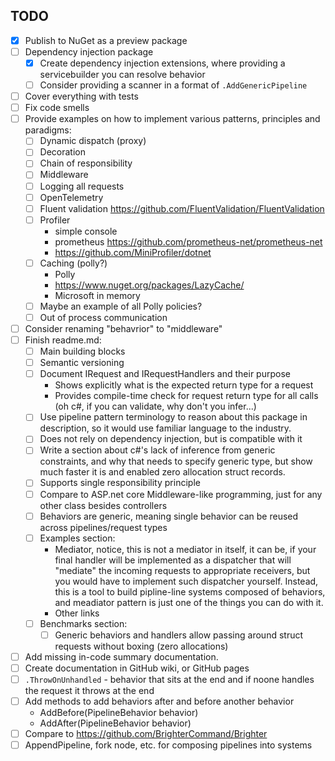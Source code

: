## TODO

- [x] Publish to NuGet as a preview package 
- [ ] Dependency injection package 
    - [x] Create dependency injection extensions, where providing a servicebuilder you can resolve behavior
    - [ ] Consider providing a scanner in a format of `.AddGenericPipeline`
- [ ] Cover everything with tests
- [ ] Fix code smells
- [ ] Provide examples on how to implement various patterns, principles and paradigms:
    - [ ] Dynamic dispatch (proxy)
    - [ ] Decoration
    - [ ] Chain of responsibility
    - [ ] Middleware 
    - [ ] Logging all requests 
    - [ ] OpenTelemetry
    - [ ] Fluent validation https://github.com/FluentValidation/FluentValidation
    - [ ] Profiler 
        - simple console
        - prometheus https://github.com/prometheus-net/prometheus-net
        - https://github.com/MiniProfiler/dotnet
    - [ ] Caching (polly?)
        - Polly
        - https://www.nuget.org/packages/LazyCache/
        - Microsoft in memory
    - [ ] Maybe an example of all Polly policies? 
    - [ ] Out of process communication 
- [ ] Consider renaming "behavrior" to "middleware"
- [ ] Finish readme.md:
    - [ ] Main building blocks
    - [ ] Semantic versioning
    - [ ] Document IRequest and IRequestHandlers and their purpose
        - Shows explicitly what is the expected return type for a request
        - Provides compile-time check for request return type for all calls (oh c#, if you can validate, why don't you infer...)
    - [ ] Use pipeline pattern terminology to reason about this package in description, so it would use familiar language to the industry. 
    - [ ] Does not rely on dependency injection, but is compatible with it
    - [ ] Write a section about c#'s lack of inference from generic constraints, and why that needs to specify generic type, but show much faster it is and enabled zero allocation struct records.
    - [ ] Supports single responsibility principle
    - [ ] Compare to ASP.net core Middleware-like programming, just for any other class besides controllers
    - [ ] Behaviors are generic, meaning single behavior can be reused across pipelines/request types 
    - [ ] Examples section:
        - Mediator, notice, this is not a mediator in itself, it can be, if your final handler will be implemented as a dispatcher that will "mediate" the incoming requests to appropriate receivers, but you would have to implement such dispatcher yourself. Instead, this is a tool to build pipline-line systems composed of behaviors, and meadiator pattern is just one of the things you can do with it.
        - Other links
    - [ ] Benchmarks section:
        - [ ] Generic behaviors and handlers allow passing around struct requests without boxing (zero allocations)
- [ ] Add missing in-code summary documentation.
- [ ] Create documentation in GitHub wiki, or GitHub pages
- [ ] `.ThrowOnUnhandled` - behavior that sits at the end and if noone handles the request it throws at the end
- [ ] Add methods to add behaviors after and before another behavior
    - AddBefore<TBehavior>(PipelineBehavior behavior)
    - AddAfter<TBehavior>(PipelineBehavior behavior)
- [ ] Compare to https://github.com/BrighterCommand/Brighter
- [ ] AppendPipeline, fork node, etc. for composing pipelines into systems
